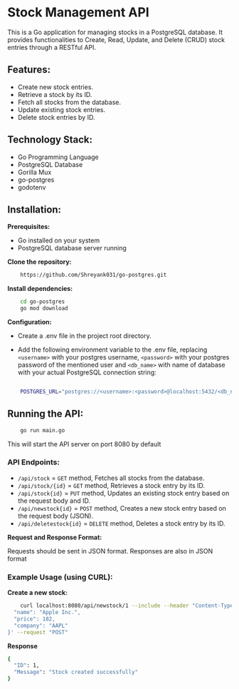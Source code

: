 # Stock Management API

This is a Go application for managing stocks in a PostgreSQL database. It provides functionalities to Create, Read, Update, and Delete (CRUD) stock entries through a RESTful API.

## Features:

- Create new stock entries.
- Retrieve a stock by its ID.
- Fetch all stocks from the database.
- Update existing stock entries.
- Delete stock entries by ID.

## Technology Stack:

- Go Programming Language 
- PostgreSQL Database 
- Gorilla Mux 
- go-postgres  
- godotenv 

## Installation:

**Prerequisites:**

- Go installed on your system 
- PostgreSQL database server running

**Clone the repository:**

```bash
    https://github.com/Shreyank031/go-postgres.git
```

**Install dependencies:**

```bash
    cd go-postgres
    go mod download
```

**Configuration:**

- Create a .env file in the project root directory.

- Add the following environment variable to the .env file, replacing `<username>` with your postgres username, `<password>` with your postgres password of the mentioned user and `<db_name>` with name of database with your actual PostgreSQL connection string:

```bash

    POSTGRES_URL="postgres://<username>:<password>@localhost:5432/<db_name>?sslmode=disable"
```

## Running the API:

```bash
    go run main.go
```

This will start the API server on port 8080 by default

### API Endpoints:

- `/api/stock` = `GET` method, Fetches all stocks from the database.
- `/api/stock/{id}` = `GET` method, Retrieves a stock entry by its ID.
- `/api/stock{id}` = `PUT` method, Updates an existing stock entry based on the request body and ID.
- `/api/newstock{id}` = `POST` method, Creates a new stock entry based on the request body (JSON).
- `/api/deletestock{id}` = `DELETE` method, Deletes a stock entry by its ID.

**Request and Response Format:**

Requests should be sent in JSON format. Responses are also in JSON format

### Example Usage (using CURL):

**Create a new stock:**

```bash
    curl localhost:8080/api/newstock/1 --include --header "Content-Type: application/json" -d '{
  "name": "Apple Inc.",
  "price": 182,
  "company": "AAPL"
}' --request "POST"

```
**Response**

```bash
{
  "ID": 1,
  "Message": "Stock created successfully"
}
```

